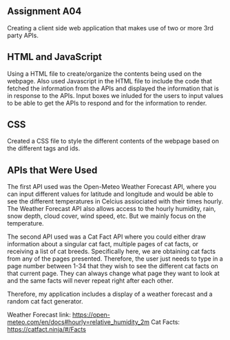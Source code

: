## Assignment A04

Creating a client side web application that makes use of two or more 3rd party APIs.

## HTML and JavaScript

Using a HTML file to create/organize the contents being used on the webpage. Also used Javascript in the HTML file to include the code that fetched the information from the APIs and displayed the information that is in response to the APIs. Input boxes we inluded for the users to input values to be able to get the APIs to respond and for the information to render.

## CSS

Created a CSS file to style the different contents of the webpage based on the different tags and ids.

## APIs that Were Used

The first API used was the Open-Meteo Weather Forecast API, where you can input different values for latitude and longitude and would be able to see the different temperatures in Celcius assiociated with their times hourly. The Weather Forecast API also allows access to the hourly humidity, rain, snow depth, cloud cover, wind speed, etc. But we mainly focus on the temperature.

The second API used was a Cat Fact API where you could either draw information about a singular cat fact, multiple pages of cat facts, or receiving a list of cat breeds. Specifically here, we are obtaining cat facts from any of the pages presented. Therefore, the user just needs to type in a page number between 1-34 that they wish to see the different cat facts on that current page. They can always change what page they want to look at and the same facts will never repeat right after each other. 

Therefore, my application includes a display of a weather forecast and a random cat fact generator.

Weather Forecast link: https://open-meteo.com/en/docs#hourly=relative_humidity_2m
Cat Facts: https://catfact.ninja/#/Facts